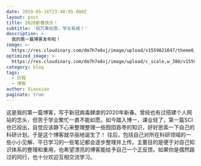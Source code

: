 ```yaml
---
date: 2019-05-16T23:48:05.000Z
layout: post
title: 2020新春快乐！
subtitle: '祝万事如意，学业有成！'
description: >-
  我的第一篇博客发布啦！
image: >-
  https://res.cloudinary.com/dm7h7e8xj/image/upload/v1559821647/theme6_qeeojf.jpg
optimized_image: >-
  https://res.cloudinary.com/dm7h7e8xj/image/upload/c_scale,w_380/v1559821647/theme6_qeeojf.jpg
category: blog
tags:
  - 历程
  - 博客
author: Xiaoxiao
paginate: true
---
```

这是我的第一篇博客，写于新冠病毒肆虐的2020年新春。曾经也有过搭建个人网站的念头，但苦于学业繁忙一直不能如愿。如今踏入博一，课业轻了，第一篇SCI也已投出，自觉应该静下心来整理整理一些囫囵吞枣的知识，好好思索一下自己的科研计划。于是这个博客就华丽地诞生了！
往后，包括自己对所在科研领域的一些小小见解、平日学习的一些笔记都会逐步整理并上传。主要目的是便于对自己知识体系的整理和重用，也希望漂亮的博客能给予自己一个正反馈。如果你是偶然路过的同行，也十分欢迎互相交流学习。